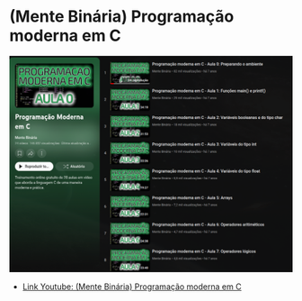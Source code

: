 # (Mente Binária) Programação moderna em C
<a href="https://www.youtube.com/playlist?list=PLIfZMtpPYFP5qaS2RFQxcNVkmJLGQwyKE"><img src="/assets/capa.png"></a>



- [Link Youtube: (Mente Binária) Programação moderna em C]([https://www.youtube.com/playlistlist=PLIfZMtpPYFP5qaS2RFQxcNVkmJLGQwyKE)
